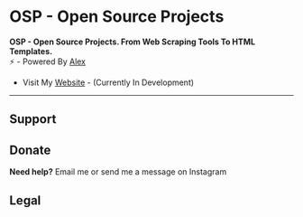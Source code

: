 # OSP - Open Source Projects
<b>OSP - Open Source Projects. From Web Scraping Tools To HTML Templates.</b><br>
⚡ - Powered By <a href="https://www.instagram.com/aleex.it">Alex</a>
- Visit My <a href="">Website</a> - (Currently In Development)
<hr>
<h2>Support</h2>
<h2>Donate</h2>
<p><b>Need help?</b> Email me or send me a message on Instagram</p>
<h2>Legal</h2>
